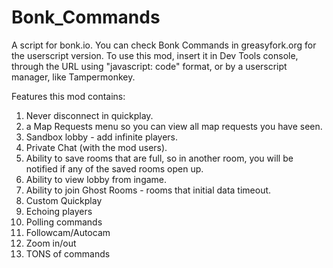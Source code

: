 # Bonk_Commands
A script for bonk.io. You can check Bonk Commands in greasyfork.org for the userscript version. To use this mod, insert it in Dev Tools console, through the URL using "javascript: code" format, or by a userscript manager, like Tampermonkey.


Features this mod contains:
1. Never disconnect in quickplay.
2. a Map Requests menu so you can view all map requests you have seen.
3. Sandbox lobby - add infinite players.
4. Private Chat (with the mod users).
5. Ability to save rooms that are full, so in another room, you will be notified if any of the saved rooms open up.
6. Ability to view lobby from ingame.
7. Ability to join Ghost Rooms - rooms that initial data timeout.
8. Custom Quickplay
9. Echoing players
10. Polling commands
11. Followcam/Autocam
12. Zoom in/out
13. TONS of commands
